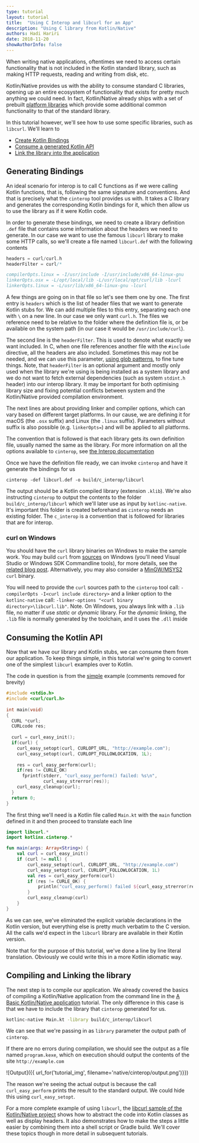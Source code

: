 ```yaml
---
type: tutorial
layout: tutorial
title:  "Using C Interop and libcurl for an App"
description: "Using C library from Kotlin/Native"
authors: Hadi Hariri 
date: 2018-11-20
showAuthorInfo: false
---
```



When writing native applications, oftentimes we need to access certain functionality that is not included in the Kotlin standard library, 
such as making HTTP requests, reading and writing from disk, etc. 

Kotlin/Native provides us with the ability to consume standard C libraries, opening up an entire ecosystem of functionality that exists 
for pretty much anything we could need. In fact, Kotlin/Native already ships with a set of prebuilt [platform libraries](https://github.com/JetBrains/kotlin-native/blob/master/PLATFORM_LIBS.md) which 
provide some additional common functionality to that of the standard library. 

In this tutorial however, we'll see how to use some specific libraries, such as `libcurl`. We'll learn to  

* [Create Kotlin Bindings](#generating-bindings)
* [Consume a generated Kotlin API](#consuming-the-kotlin-api)
* [Link the library into the application](#compiling-and-linking-the-library)


## Generating Bindings

An ideal scenario for interop is to call C functions as if we were calling Kotlin functions, that is, following the same signature and conventions. And that is precisely what the 
`cinterop` tool provides us with. It takes a C library and generates the corresponding Kotlin bindings for it, which then allow us
to use the library as if it were Kotlin code. 

In order to generate these bindings, we need to create a library definition `.def` file that contains some information about the headers we need to generate. In our case we want to use the famous `libcurl` library
to make some HTTP calls, so we'll create a file named `libcurl.def` with the following contents

<div class="sample" markdown="1" mode="c" theme="idea" data-highlight-only="1" auto-indent="false">

```c
headers = curl/curl.h
headerFilter = curl/*

compilerOpts.linux = -I/usr/include -I/usr/include/x86_64-linux-gnu
linkerOpts.osx = -L/opt/local/lib -L/usr/local/opt/curl/lib -lcurl
linkerOpts.linux = -L/usr/lib/x86_64-linux-gnu -lcurl
```
</div>

A few things are going on in that file so let's see them one by one. The first entry is `headers` which is the list of header files that we want to generate 
Kotlin stubs for. We can add multiple files to this entry, separating each one with `\` on a new line. In our case we only want `curl.h`. The files we reference
need to be relative to the folder where the definition file is, or be available on the system path (in our case it would be `/usr/include/curl`).

The second line is the `headerFilter`. This is used to denote what exactly we want included. In C, when one file references another file with the `#include` directive, 
all the headers are also included. Sometimes this may not be needed, and we can use this parameter, [using glob patterns](https://en.wikipedia.org/wiki/Glob_(programming)), to fine tune things. 
Note, that `headerFilter` is an optional argument and mostly only used when the library we're using is being installed as a system library and we do not want to fetch external dependencies 
(such as system `stdint.h` header) into our interop library. It may be important for both optimising library size and fixing potential conflicts between system and the Kotlin/Native provided compilation environment.

The next lines are about providing linker and compiler options, which can vary based on different target platforms. In our cause, we are defining it for macOS (the `.osx` suffix) and Linux (the `.linux` suffix).
Parameters without suffix is also possible (e.g. `linkerOpts=`) and will be applied to all platforms. 

The convention that is followed is that each library gets its own definition file, usually named the same as the library. For more information on all
the options available to `cinterop`, see [the Interop documentation](/docs/reference/native/c_interop.html)

Once we have the definition file ready, we can invoke `cinterop` and have it generate the bindings for us 

    cinterop -def libcurl.def -o build/c_interop/libcurl
    
The output should be a Kotlin compiled library (extension `.klib`). We're also instructing `cinterop`
to output the contents to the folder `build/c_interop/libcurl` which we'll later use as input by `kotlinc-native`. It's important this folder is created
beforehand as `cinterop` needs an existing folder. The `c_interop` is a convention that is followed for libraries that are for interop.

### curl on Windows

You should have the `curl` library binaries on Windows to make the sample work.
You may build `curl` from [sources](https://curl.haxx.se/download.html) on Windows (you'll need Visual Studio or Windows SDK Commandline tools), for more
details, see the [related blog post](https://jonnyzzz.com/blog/2018/10/29/kn-libcurl-windows/).
Alternatively, you may also consider a [MinGW/MSYS2](https://www.msys2.org/) `curl` binary.

You will need to provide the `curl` sources path to the `cinterop` tool call: `-compilerOpts -I<curl include directory>` and a linker option
to the `kotlinc-native` call:  `-linker-options "<curl binary directory>\libcurl.lib"`.
Note. On Windows, you always link with a `.lib` file, no matter if use *static* or *dynamic* library. For the *dynamic* linking,
the `.lib` file is normally generated by the toolchain, and it uses the `.dll` inside


## Consuming the Kotlin API

Now that we have our library and Kotlin stubs, we can consume them from our application. To keep things simple, in this tutorial we're going to convert one of the simplest 
`libcurl` examples over to Kotlin. 

The code in question is from the [simple](https://curl.haxx.se/libcurl/c/simple.html) example (comments removed for brevity)

<div class="sample" markdown="1" theme="idea" mode="c">

```c
#include <stdio.h>
#include <curl/curl.h>
 
int main(void)
{
  CURL *curl;
  CURLcode res;
 
  curl = curl_easy_init();
  if(curl) {
    curl_easy_setopt(curl, CURLOPT_URL, "http://example.com");
    curl_easy_setopt(curl, CURLOPT_FOLLOWLOCATION, 1L);
 
    res = curl_easy_perform(curl);
    if(res != CURLE_OK)
      fprintf(stderr, "curl_easy_perform() failed: %s\n",
              curl_easy_strerror(res));
    curl_easy_cleanup(curl);
  }
  return 0;
}
```
</div>

The first thing we'll need is a Kotlin file called `Main.kt` with the `main` function defined in it and then proceed to translate each line

<div class="sample" markdown="1" theme="idea" data-highlight-only>

```kotlin
import libcurl.*
import kotlinx.cinterop.*

fun main(args: Array<String>) {
    val curl = curl_easy_init()
    if (curl != null) {
        curl_easy_setopt(curl, CURLOPT_URL, "http://example.com")
        curl_easy_setopt(curl, CURLOPT_FOLLOWLOCATION, 1L)
        val res = curl_easy_perform(curl)
        if (res != CURLE_OK) {
            println("curl_easy_perform() failed ${curl_easy_strerror(res)?.toKString()}")
        }
        curl_easy_cleanup(curl)
    }
}
```
</div>

As we can see, we've eliminated the explicit variable declarations in the Kotlin version, but everything else is pretty much verbatim to the C version. All the calls we'd
expect in the `libcurl` library are available in their Kotlin version.

Note that for the purpose of this tutorial, we've done a line by line literal translation. Obviously we could write this in a more Kotlin idiomatic way.

## Compiling and Linking the library

The next step is to compile our application. We already covered the basics of compiling a Kotlin/Native application from the command line in the [A Basic Kotlin/Native application](basic-kotlin-native-app.html) tutorial.
The only difference in this case is that we have to include the library that `cinterop` generated for us. 

```bash
kotlinc-native Main.kt -library build/c_interop/libcurl
```

We can see that we're passing in as `library` parameter the output path of `cinterop`. 

If there are no errors during compilation, we should see the output as a file named `program.kexe`, which on execution should output 
the contents of the site `http://example.com`

![Output]({{ url_for('tutorial_img', filename='native/cinterop/output.png')}})

The reason we're seeing the actual output is because the call `curl_easy_perform` prints the result to the standard output. We could hide this using 
`curl_easy_setopt`. 

For a more complete example of using `libcurl`, the [libcurl sample of the Kotlin/Native project](https://github.com/JetBrains/kotlin-native/tree/master/samples/libcurl) shows how to abstract the code into Kotlin
classes as well as display headers. It also demonstrates how to make the steps a little easier by combining them into a shell script or Gradle build. We'll cover these topics though in more detail in subsequent tutorials.

